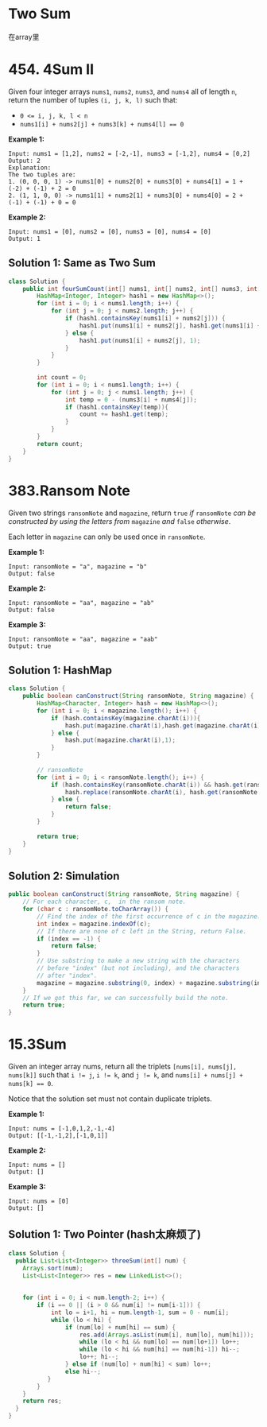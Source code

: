# Two Sum

在array里



# 454. 4Sum II

Given four integer arrays `nums1`, `nums2`, `nums3`, and `nums4` all of length `n`, return the number of tuples `(i, j, k, l)` such that:

- `0 <= i, j, k, l < n`
- `nums1[i] + nums2[j] + nums3[k] + nums4[l] == 0`

 

**Example 1:**

```
Input: nums1 = [1,2], nums2 = [-2,-1], nums3 = [-1,2], nums4 = [0,2]
Output: 2
Explanation:
The two tuples are:
1. (0, 0, 0, 1) -> nums1[0] + nums2[0] + nums3[0] + nums4[1] = 1 + (-2) + (-1) + 2 = 0
2. (1, 1, 0, 0) -> nums1[1] + nums2[1] + nums3[0] + nums4[0] = 2 + (-1) + (-1) + 0 = 0
```

**Example 2:**

```
Input: nums1 = [0], nums2 = [0], nums3 = [0], nums4 = [0]
Output: 1
```





## Solution 1: Same as Two Sum

```java
class Solution {
    public int fourSumCount(int[] nums1, int[] nums2, int[] nums3, int[] nums4) {
        HashMap<Integer, Integer> hash1 = new HashMap<>();
        for (int i = 0; i < nums1.length; i++) {
            for (int j = 0; j < nums2.length; j++) {
                if (hash1.containsKey(nums1[i] + nums2[j])) {
                    hash1.put(nums1[i] + nums2[j], hash1.get(nums1[i] + nums2[j]) + 1);
                } else {
                    hash1.put(nums1[i] + nums2[j], 1);
                }
            }
        }
        
        int count = 0;
        for (int i = 0; i < nums1.length; i++) {
            for (int j = 0; j < nums1.length; j++) {
                int temp = 0 - (nums3[i] + nums4[j]);
                if (hash1.containsKey(temp)){
                    count += hash1.get(temp);
                }
            }
        }
        return count;
    }
}
```





# 383.Ransom Note

Given two strings `ransomNote` and `magazine`, return `true` *if* `ransomNote` *can be constructed by using the letters from* `magazine` *and* `false` *otherwise*.

Each letter in `magazine` can only be used once in `ransomNote`.

 

**Example 1:**

```
Input: ransomNote = "a", magazine = "b"
Output: false
```

**Example 2:**

```
Input: ransomNote = "aa", magazine = "ab"
Output: false
```

**Example 3:**

```
Input: ransomNote = "aa", magazine = "aab"
Output: true
```





## Solution 1: HashMap

```java
class Solution {
    public boolean canConstruct(String ransomNote, String magazine) {
        HashMap<Character, Integer> hash = new HashMap<>();
        for (int i = 0; i < magazine.length(); i++) {
            if (hash.containsKey(magazine.charAt(i))){
                hash.put(magazine.charAt(i),hash.get(magazine.charAt(i)) + 1);
            } else {
                hash.put(magazine.charAt(i),1);
            }
        }
        
        // ransomNote
        for (int i = 0; i < ransomNote.length(); i++) {
            if (hash.containsKey(ransomNote.charAt(i)) && hash.get(ransomNote.charAt(i)) > 0){
                hash.replace(ransomNote.charAt(i), hash.get(ransomNote.charAt(i)) - 1);
            } else {
                return false;
            }
        }
        
        return true;
    }
}
```





## Solution 2: Simulation

```java
public boolean canConstruct(String ransomNote, String magazine) {
    // For each character, c,  in the ransom note.
    for (char c : ransomNote.toCharArray()) {
        // Find the index of the first occurrence of c in the magazine.
        int index = magazine.indexOf(c);
        // If there are none of c left in the String, return False.
        if (index == -1) {
            return false;
        }
        // Use substring to make a new string with the characters 
        // before "index" (but not including), and the characters 
        // after "index". 
        magazine = magazine.substring(0, index) + magazine.substring(index + 1);
    }
    // If we got this far, we can successfully build the note.
    return true;
}
```





# 15.3Sum

Given an integer array nums, return all the triplets `[nums[i], nums[j], nums[k]]` such that `i != j`, `i != k`, and `j != k`, and `nums[i] + nums[j] + nums[k] == 0`.

Notice that the solution set must not contain duplicate triplets.

 

**Example 1:**

```
Input: nums = [-1,0,1,2,-1,-4]
Output: [[-1,-1,2],[-1,0,1]]
```

**Example 2:**

```
Input: nums = []
Output: []
```

**Example 3:**

```
Input: nums = [0]
Output: []
```



## Solution 1: Two Pointer (hash太麻烦了)

```java
class Solution {
  public List<List<Integer>> threeSum(int[] num) {
    Arrays.sort(num);
    List<List<Integer>> res = new LinkedList<>(); 
      
    
    for (int i = 0; i < num.length-2; i++) {
        if (i == 0 || (i > 0 && num[i] != num[i-1])) {
            int lo = i+1, hi = num.length-1, sum = 0 - num[i];
            while (lo < hi) {
                if (num[lo] + num[hi] == sum) {
                    res.add(Arrays.asList(num[i], num[lo], num[hi]));
                    while (lo < hi && num[lo] == num[lo+1]) lo++;
                    while (lo < hi && num[hi] == num[hi-1]) hi--;
                    lo++; hi--;
                } else if (num[lo] + num[hi] < sum) lo++;
                else hi--;
           }
        }
    }
    return res;
  }
}
```

